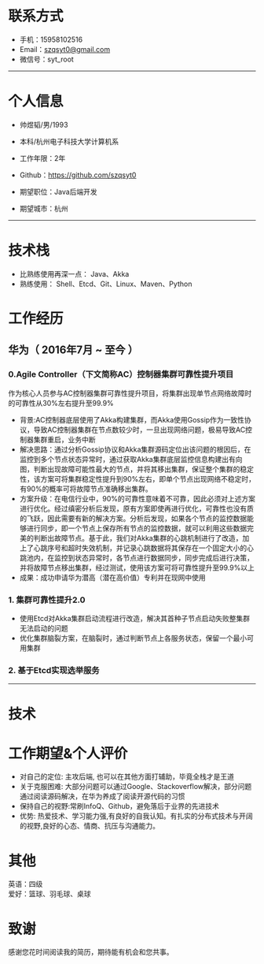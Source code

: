 # 联系方式

- 手机：15958102516
- Email：szqsyt0@gmail.com
- 微信号：syt_root

---

# 个人信息

 - 帅煜韬/男/1993 
 - 本科/杭州电子科技大学计算机系 
 - 工作年限：2年
 - Github：https://github.com/szqsyt0

 - 期望职位：Java后端开发
 - 期望城市：杭州

---

# 技术栈
- 比熟练使用再深一点：
Java、Akka
- 熟练使用：
Shell、Etcd、Git、Linux、Maven、Python

# 工作经历

## 华为（ 2016年7月 ~ 至今 ）

### 0.Agile Controller（下文简称AC）控制器集群可靠性提升项目
作为核心人员参与AC控制器集群可靠性提升项目，将集群出现单节点网络故障时的可靠性从30%左右提升至99.9%
- 背景:AC控制器底层使用了Akka构建集群，而Akka使用Gossip作为一致性协议，导致AC控制器集群在节点数较少时，一旦出现网络问题，极易导致AC控制器集群重启，业务中断
- 解决思路：通过分析Gossip协议和Akka集群源码定位出该问题的根因后，在监控到多个节点状态异常时，通过获取Akka集群底层监控信息构建出有向图，判断出现故障可能性最大的节点，并将其移出集群，保证整个集群的稳定性，该方案可将集群稳定性提升到90%左右，即单个节点出现网络不稳定时，有90%的概率可将故障节点准确移出集群。
- 方案升级：在电信行业中，90%的可靠性意味着不可靠，因此必须对上述方案进行优化。经过缜密分析后发现，原有方案即使再进行优化，可靠性也没有质的飞跃，因此需要有新的解决方案。分析后发现，如果各个节点的监控数据能够进行同步，即一个节点上保存所有节点的监控数据，就可以利用这些数据完美的判断出故障节点。基于此，我们对Akka集群的心跳机制进行了改造，加上了心跳序号和超时失效机制，并记录心跳数据将其保存在一个固定大小的心跳池内，在监控到状态异常时，各节点进行数据同步，同步完成后进行决策，并将故障节点移出集群，经过测试，使用该方案可将可靠性提升至99.9%以上
- 成果：成功申请华为潜高（潜在高价值）专利并在现网中使用

### 1. 集群可靠性提升2.0
- 使用Etcd对Akka集群启动流程进行改造，解决其首种子节点启动失败整集群无法启动的问题
- 优化集群脑裂方案，在脑裂时，通过判断节点上各服务状态，保留一个最小可用集群

### 2. 基于Etcd实现选举服务


---

# 技术


# 工作期望&个人评价
- 对自己的定位: 主攻后端, 也可以在其他方面打辅助，毕竟全栈才是王道
- 关于克服困难: 大部分问题可以通过Google、Stackoverflow解决，部分问题通过阅读源码解决，在华为养成了阅读开源代码的习惯
- 保持自己的视野:常刷InfoQ、Github，避免落后于业界的先进技术
- 优势: 热爱技术、学习能力强,有良好的自我认知。有扎实的分布式技术与开阔的视野,良好的心态、情商、抗压与沟通能力。

# 其他
英语：四级     
爱好：篮球、羽毛球、桌球

# 致谢
感谢您花时间阅读我的简历，期待能有机会和您共事。
